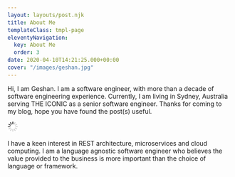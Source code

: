 ```yaml
---
layout: layouts/post.njk
title: About Me
templateClass: tmpl-page
eleventyNavigation:
  key: About Me
  order: 3
date: 2020-04-10T14:21:25.000+00:00
cover: "/images/geshan.jpg"
---
```


Hi, I am Geshan. I am a software engineer, with more than a decade of software engineering experience.
Currently, I am living in Sydney, Australia serving THE ICONIC as a senior software engineer. Thanks for 
coming to my blog, hope you have found the post(s) useful.

<img class="center" src="/images/generic/loading.gif" data-echo="/images/geshan.jpg" title="Geshan Manandhar" alt="Geshan Manandhar">

I have a keen interest in REST architecture, microservices and cloud computing. I am a language agnostic software engineer who believes the value provided to the business is more important than the choice of language or framework.

